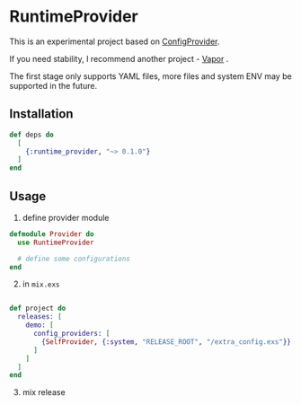 # RuntimeProvider

This is an experimental project based on [ConfigProvider](https://hexdocs.pm/elixir/1.13.3/Config.Provider.html).

If you need stability, I recommend another project - [Vapor](https://github.com/elixir-toniq/vapor) .

The first stage only supports YAML files, more files and system ENV may be supported in the future.

## Installation

```elixir
def deps do
  [
    {:runtime_provider, "~> 0.1.0"}
  ]
end
```

## Usage

1. define provider module

```elixir
defmodule Provider do
  use RuntimeProvider

  # define some configurations
end
```

2. in `mix.exs`

```elixir

def project do
  releases: [
    demo: [
      config_providers: [
        {SelfProvider, {:system, "RELEASE_ROOT", "/extra_config.exs"}}
      ]
    ]
  ]
end
```

3. mix release
